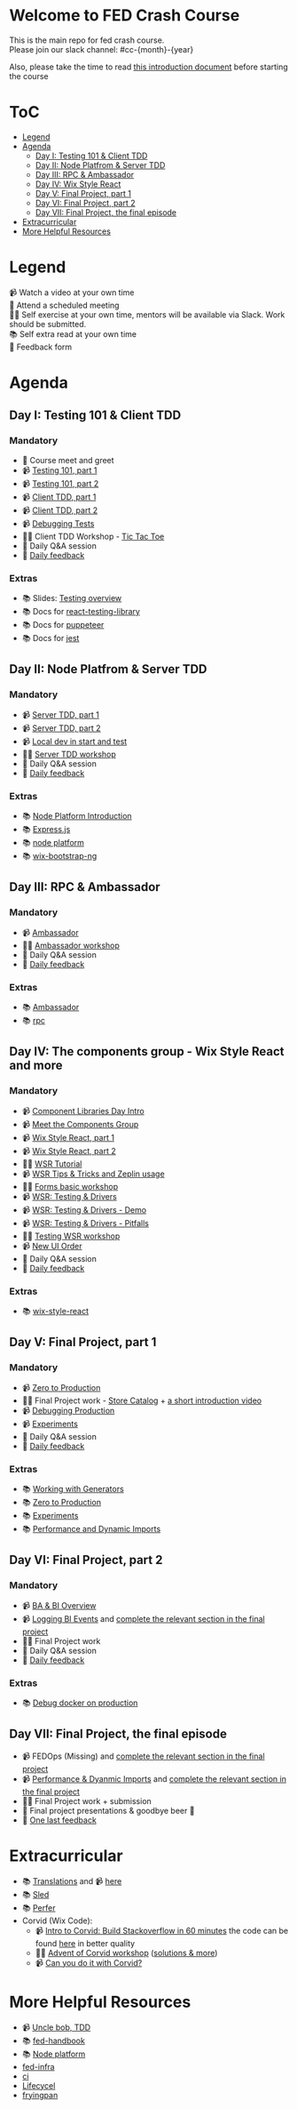 # Welcome to FED Crash Course

This is the main repo for fed crash course.\
Please join our slack channel: #cc-{month}-{year}

Also, please take the time to read [this introduction document](https://docs.google.com/document/d/1GugijNwhSogpheGWaNw0Egl6-UGqPLFOv9VL7gH2Als/edit#) before starting the course

# ToC
* [Legend](#legend)
* [Agenda](#agenda)
  * [Day I: Testing 101 & Client TDD](#day-i-testing-101--client-tdd)
  * [Day II: Node Platfrom & Server TDD](#day-ii-node-platfrom--server-tdd)
  * [Day III: RPC & Ambassador](#day-iii-rpc--ambassador)
  * [Day IV: Wix Style React](#day-iv-wix-style-react)
  * [Day V: Final Project, part 1](#day-v-final-project-part-1)
  * [Day VI: Final Project, part 2](#day-vi-final-project-part-2)
  * [Day VII: Final Project, the final episode](#day-vii-final-project-the-final-episode)
* [Extracurricular](#extracurricular)
* [More Helpful Resources](#more-helpful-resources)

# Legend

📹 Watch a video at your own time\
📅 Attend a scheduled meeting\
🧑‍💻 Self exercise at your own time, mentors will be available via Slack. Work should be submitted.\
📚 Self extra read at your own time\
📝 Feedback form

# Agenda

## Day I: Testing 101 & Client TDD

### Mandatory
- 📅 Course meet and greet
- 📹 [Testing 101, part 1](https://drive.google.com/open?id=1sjIa8b1os-HrMiav0pTIBsUN6PufnPkZ)
- 📹 [Testing 101, part 2](https://drive.google.com/open?id=1J9Ckz3pOH4r3DFdG3ArMwGpw2vI1PG9-)
- 📹 [Client TDD, part 1](https://drive.google.com/open?id=1NetzbBNtyWFb7_RLDuS3J7YDTb0pkqUS)
- 📹 [Client TDD, part 2](https://drive.google.com/open?id=1Nyljsdl4LdieimyxUTDFQuYsxZ4xPs6E)
- 📹 [Debugging Tests](https://drive.google.com/file/d/1k-Ajqa2mbD_azK4T4f2t8fGOyzV50JTJ/view?usp=sharing)
- 🧑‍💻 Client TDD Workshop - [Tic Tac Toe](./exercises/client-tdd/)
- 📅 Daily Q&A session
- 📝 [Daily feedback](https://forms.gle/Hcn6PPfBfTh42A3L8)

### Extras
- 📚 Slides: [Testing overview](https://slides.com/yanivefraim-3/testing-workshop-3#/)
- 📚 Docs for [react-testing-library](https://testing-library.com/docs/react-testing-library/api)
- 📚 Docs for [puppeteer](https://github.com/puppeteer/puppeteer)
- 📚 Docs for [jest](https://jestjs.io/docs/en/getting-started.html)

## Day II: Node Platfrom & Server TDD

### Mandatory
- 📹 [Server TDD, part 1](https://drive.google.com/open?id=1tYkaLJ69CTPd7ire-IfICAuTnTdofwHi)
- 📹 [Server TDD, part 2](https://drive.google.com/open?id=1vY3hXGbxB5v6F2ocK8_1_WnD75yb8HHN)
- 📹 [Local dev in start and test](https://drive.google.com/open?id=1W4KWwo5obkKaIvWXEreAs4gKlH_RbWkm)
- 🧑‍💻 [Server TDD workshop](./exercises/server-tdd/)
- 📅 Daily Q&A session
- 📝 [Daily feedback](https://forms.gle/hdkJ2A6f3PtZWAhb7)

### Extras
- 📚 [Node Platform Introduction](./docs/node-platform-introduction.md)
- 📚 [Express.js](https://expressjs.com/)
- 📚 [node platform](https://github.com/wix-platform/wix-node-platform)
- 📚 [wix-bootstrap-ng](https://github.com/wix-platform/wix-node-platform/tree/master/bootstrap/wix-bootstrap-ng)

## Day III: RPC & Ambassador

### Mandatory
- 📹 [Ambassador](https://drive.google.com/open?id=1jo97JAbD2CXRsQyaA0nqaaXRqZ-OdG5E)
- 🧑‍💻 [Ambassador workshop](./exercises/ambassador/)
- 📅 Daily Q&A session
- 📝 [Daily feedback](https://forms.gle/uYoJ7iB5yXpJDqkh6)

### Extras
- 📚 [Ambassador](https://github.com/wix-private/ambassador)
- 📚 [rpc](https://github.com/wix-platform/wix-node-platform/tree/master/rpc)

## Day IV: The components group - Wix Style React and more

### Mandatory
- 📹 [Component Libraries Day Intro](https://drive.google.com/open?id=1aU67U6KOOmOUDWZsBX3B2zcNZffBtOKk)
- 📹 [Meet the Components Group](https://drive.google.com/open?id=1noJctWMrytZkhwDYO_Qphm3p8hTWXE3B)
- 📹 [Wix Style React, part 1](https://drive.google.com/open?id=1v5saSb4gps07FPXCgtlX4n960nZF6ueI)
- 📹 [Wix Style React, part 2](https://drive.google.com/open?id=10kfdLL-I1UB_4KJH_Zxhf9uHeSURtVQ0)
- 🧑‍💻 [WSR Tutorial](https://github.com/wix-private/wsr-tutorial-docs)
- 📹 [WSR Tips & Tricks and Zeplin usage](https://drive.google.com/open?id=1snRtXB48n0T_I7TvLk9NKJ6rEPXWkPG2)
- 🧑‍💻 [Forms basic workshop](https://github.com/wix-a/wsr-form)
- 📹 [WSR: Testing & Drivers](https://drive.google.com/open?id=1GI72QiVWoqBgoH6oN3gcfni0o0Rz2Ejh)
- 📹 [WSR: Testing & Drivers - Demo](https://drive.google.com/open?id=18UHW6yWpNLdRb2tWq_yXLWkU-V-Lkv0F)
- 📹 [WSR: Testing & Drivers - Pitfalls](https://drive.google.com/open?id=1V9Z_wyEMdyhsEfcG5QZDYMgDeOUhbdk1)
- 🧑‍💻 [Testing WSR workshop](https://github.com/wix-a/wsr-form#exercise-2---test-your-application)
- 📹 [New UI Order](https://drive.google.com/open?id=1oCLAFmfSXFujaWwAu-uc9BDCFntU37NM)
- 📅 Daily Q&A session
- 📝 [Daily feedback](https://forms.gle/nXc19ZbXUqm9QvHdA)

### Extras
- 📚 [wix-style-react](https://github.com/wix/wix-style-react)

## Day V: Final Project, part 1
### Mandatory
- 📹 [Zero to Production](https://drive.google.com/open?id=1dI7eEp1SjpSD9jmTgkCXqn53N4yFV3Dn)
- 🧑‍💻 Final Project work - [Store Catalog](./exercises/final-project/) + [a short introduction video](https://drive.google.com/open?id=1gN4pyZ7cy_QFaagX6zv4RrOUa4TK_fZI)
- 📹 [Debugging Production](https://drive.google.com/open?id=163Aen0g0k6akGjR3GZLa3yg0KMutuNMG)
- 📹 [Experiments](https://drive.google.com/open?id=1Rj_K_fpFHL_S2AXB2zeQTGFtnvDjDq3I)
- 📅 Daily Q&A session
- 📝 [Daily feedback](https://forms.gle/Ns56BvfQYfkHoGmt5)

### Extras
- 📚 [Working with Generators](https://github.com/wix-private/fed-handbook/blob/master/WORKING_WITH_GENERATORS.md)
- 📚 [Zero to Production](https://github.com/wix-private/fed-handbook/blob/master/ZERO_TO_PRODUCTION.md)
- 📚 [Experiments](https://github.com/wix-private/fed-handbook/blob/master/EXPERIMENTS.md)
- 📚 [Performance and Dynamic Imports](https://docs.google.com/document/d/18tCnZAIuOoyTHaK0Pxn2PBdLWOcI4J-VJ58ZVKAvn-w/edit?usp=sharing)

## Day VI: Final Project, part 2
### Mandatory
- 📹 [BA & BI Overview](https://drive.google.com/open?id=1Fk-uRCATFnMz-F0b7jc9yqFKqPfXe9MN)
- 📹 [Logging BI Events](https://drive.google.com/open?id=1zSvc_YfGSg_5ighsork8Zbk4c0oO1gb_) and [complete the relevant section in the final project](https://github.com/wix-a/fed-crash-course/tree/master/exercises/final-project#analytics)
- 🧑‍💻 Final Project work
- 📅 Daily Q&A session
- 📝 [Daily feedback](https://forms.gle/FfGsGzXC4gwrUkp4A)

### Extras
- 📚 [Debug docker on production](https://github.com/wix-platform/wix-node-platform/blob/115389d21545b9a8abaf0fdf0eb90049a1756d79/bootstrap/docs/production.md#ssh-to-server)

## Day VII: Final Project, the final episode
- 📹 FEDOps (Missing) and [complete the relevant section in the final project](https://github.com/wix-a/fed-crash-course/tree/master/exercises/final-project#monitoring)
- 📹 [Performance & Dyanmic Imports](https://drive.google.com/open?id=1ZG8B2bh9gJyFD6I2Y-JRZxE-notb-bbb) and [complete the relevant section in the final project](https://github.com/wix-a/fed-crash-course/tree/master/exercises/final-project#get-a-small-bundle-size)
- 🧑‍💻 Final Project work + submission
- 📅 Final project presentations & goodbye beer 🍻
- 📝 [One last feedback](https://forms.gle/6x1qFxERpgcsVCWZ7)

# Extracurricular
- 📚 [Translations](https://github.com/wix-private/fed-handbook/blob/master/TRANSLATION.md) and 📹 [here](https://drive.google.com/open?id=1CE7mgKlrIA06TkF5djWke-Ze1w1AepQb)
- 📚 [Sled](https://wix-private.github.io/sled/)
- 📚 [Perfer](https://github.com/wix-private/perfer)
- Corvid (Wix Code):
  - 📹 [Intro to Corvid: Build Stackoverflow in 60 minutes](https://www.youtube.com/watch?v=ACA3GtC0-hQ&feature=youtu.be) the code can be found [here](https://drive.google.com/open?id=1TJ2THV8Z_yXA9S7tXvJUHEhAKxOwqnQj) in better quality
  - 🧑‍💻 [Advent of Corvid workshop](https://www.advent-of-corvid.com/) ([solutions & more](https://drive.google.com/drive/folders/1lUSGSTCJ1g-haGk9vq6gJpTLKlUDgvs_))
  - 📹 [Can you do it with Corvid?](https://www.youtube.com/watch?v=pyqhIffHwps&feature=youtu.be)

# More Helpful Resources

- 📹 [Uncle bob, TDD](https://www.youtube.com/watch?v=GvAzrC6-spQ)
- 📚 [fed-handbook](https://github.com/wix-private/fed-handbook)
- 📚 [Node platform](https://github.com/wix-platform/wix-node-platform)
- [fed-infra](https://github.com/wix-private/fed-infra)
- [ci](http://ci.dev.wix/)
- [Lifecycel](https://lifecycle.wix.com/cp/#)
- [fryingpan](http://fryingpan.wixpress.com/services)

